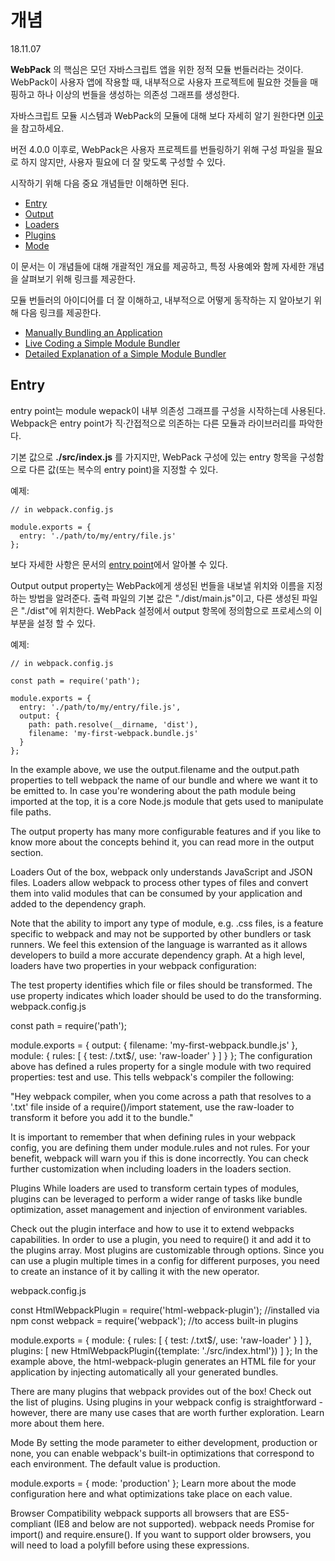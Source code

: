 # 개념
18.11.07

__WebPack__ 의 핵심은 모던 자바스크립트 앱을 위한 정적 모듈 번들러라는 것이다.
WebPack이 사용자 앱에 작용할 때, 내부적으로 사용자 프로젝트에 필요한 것들을 매핑하고 하나 이상의 번들을 생성하는 의존성 그래프를 생성한다.

자바스크립트 모듈 시스템과 WebPack의 모듈에 대해 보다 자세히 알기 원한다면 [이곳](https://webpack.js.org/concepts/modules)을 참고하세요.

버전 4.0.0 이후로, WebPack은 사용자 프로젝트를 번들링하기 위해 구성 파일을 필요로 하지 않지만, 사용자 필요에 더 잘 맞도록 구성할 수 있다.

시작하기 위해 다음 중요 개념들만 이해하면 된다.
- [Entry](https://webpack.js.org/concepts/#Entry)
- [Output](https://webpack.js.org/concepts/#Output)
- [Loaders](https://webpack.js.org/concepts/#Loaders)
- [Plugins](https://webpack.js.org/concepts/#plugins)
- [Mode](https://webpack.js.org/concepts/#mode)

이 문서는 이 개념들에 대해 개괄적인 개요를 제공하고, 특정 사용예와 함께 자세한 개념을 살펴보기 위해 링크를 제공한다.

모듈 번들러의 아이디어를 더 잘 이해하고, 내부적으로 어떻게 동작하는 지 알아보기 위해 다음 링크를 제공한다.
- [Manually Bundling an Application](https://www.youtube.com/watch?v=UNMkLHzofQI)
- [Live Coding a Simple Module Bundler](https://www.youtube.com/watch?v=Gc9-7PBqOC8)
- [Detailed Explanation of a Simple Module Bundler](https://github.com/ronami/minipack)

## Entry 
entry point는 module wepack이 내부 의존성 그래프를 구성을 시작하는데 사용된다. Webpack은 entry point가 직·간접적으로 의존하는 다른 모듈과 라이브러리를 파악한다.

기본 값으로 __./src/index.js__ 를 가지지만, WebPack 구성에 있는 entry 항목을 구성함으로 다른 값(또는 복수의 entry point)을 지정할 수 있다.

예제: 
```
// in webpack.config.js

module.exports = {
  entry: './path/to/my/entry/file.js'
};
```

보다 자세한 사항은 문서의 [entry point](https://webpack.js.org/concepts/entry-points)에서 알아볼 수 있다.

Output 
output property는 WebPack에게 생성된 번들을 내보낼 위치와 이름을 지정하는 방법을 알려준다. 출력 파일의 기본 값은 "./dist/main.js"이고, 다른 생성된 파일은 "./dist"에 위치한다. WebPack 설정에서 output 항목에 정의함으로 프로세스의 이 부분을 설정 할 수 있다.

예제: 
```
// in webpack.config.js

const path = require('path');

module.exports = {
  entry: './path/to/my/entry/file.js',
  output: {
    path: path.resolve(__dirname, 'dist'),
    filename: 'my-first-webpack.bundle.js'
  }
};
```

In the example above, we use the output.filename and the output.path properties to tell webpack the name of our bundle and where we want it to be emitted to. In case you're wondering about the path module being imported at the top, it is a core Node.js module that gets used to manipulate file paths.

The output property has many more configurable features and if you like to know more about the concepts behind it, you can read more in the output section.

Loaders 
Out of the box, webpack only understands JavaScript and JSON files. Loaders allow webpack to process other types of files and convert them into valid modules that can be consumed by your application and added to the dependency graph.

Note that the ability to import any type of module, e.g. .css files, is a feature specific to webpack and may not be supported by other bundlers or task runners. We feel this extension of the language is warranted as it allows developers to build a more accurate dependency graph.
At a high level, loaders have two properties in your webpack configuration:

The test property identifies which file or files should be transformed.
The use property indicates which loader should be used to do the transforming.
webpack.config.js

const path = require('path');

module.exports = {
  output: {
    filename: 'my-first-webpack.bundle.js'
  },
  module: {
    rules: [
      { test: /\.txt$/, use: 'raw-loader' }
    ]
  }
};
The configuration above has defined a rules property for a single module with two required properties: test and use. This tells webpack's compiler the following:

"Hey webpack compiler, when you come across a path that resolves to a '.txt' file inside of a require()/import statement, use the raw-loader to transform it before you add it to the bundle."

It is important to remember that when defining rules in your webpack config, you are defining them under module.rules and not rules. For your benefit, webpack will warn you if this is done incorrectly.
You can check further customization when including loaders in the loaders section.

Plugins 
While loaders are used to transform certain types of modules, plugins can be leveraged to perform a wider range of tasks like bundle optimization, asset management and injection of environment variables.

Check out the plugin interface and how to use it to extend webpacks capabilities.
In order to use a plugin, you need to require() it and add it to the plugins array. Most plugins are customizable through options. Since you can use a plugin multiple times in a config for different purposes, you need to create an instance of it by calling it with the new operator.

webpack.config.js

const HtmlWebpackPlugin = require('html-webpack-plugin'); //installed via npm
const webpack = require('webpack'); //to access built-in plugins

module.exports = {
  module: {
    rules: [
      { test: /\.txt$/, use: 'raw-loader' }
    ]
  },
  plugins: [
    new HtmlWebpackPlugin({template: './src/index.html'})
  ]
};
In the example above, the html-webpack-plugin generates an HTML file for your application by injecting automatically all your generated bundles.

There are many plugins that webpack provides out of the box! Check out the list of plugins.
Using plugins in your webpack config is straightforward - however, there are many use cases that are worth further exploration. Learn more about them here.

Mode 
By setting the mode parameter to either development, production or none, you can enable webpack's built-in optimizations that correspond to each environment. The default value is production.

module.exports = {
  mode: 'production'
};
Learn more about the mode configuration here and what optimizations take place on each value.

Browser Compatibility 
webpack supports all browsers that are ES5-compliant (IE8 and below are not supported). webpack needs Promise for import() and require.ensure(). If you want to support older browsers, you will need to load a polyfill before using these expressions.